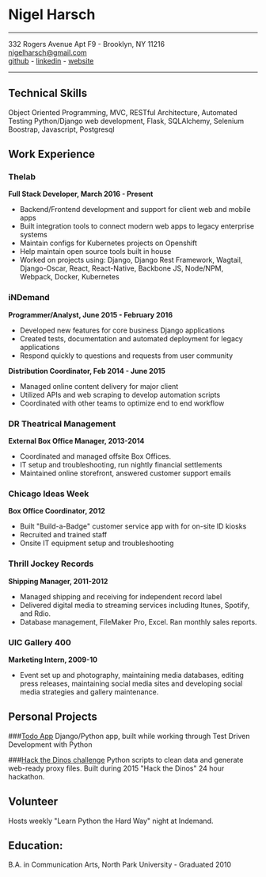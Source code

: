 # Nigel Harsch

---
332 Rogers Avenue Apt F9 - Brooklyn, NY 11216<br />
nigelharsch@gmail.com<br />
[github](http://github.com/nharsch) -
[linkedin](http://linkedin.com/in/nigelharsch) -
[website](http://nigelharsch.com)

---
## Technical Skills
Object Oriented Programming, MVC, RESTful Architecture,
Automated Testing Python/Django web development, Flask, SQLAlchemy, Selenium
Boostrap, Javascript, Postgresql

## Work Experience

### Thelab
**Full Stack Developer, March 2016 - Present**

* Backend/Frontend development and support for client web and mobile apps
* Built integration tools to connect modern web apps to legacy enterprise systems
* Maintain configs for Kubernetes projects on Openshift
* Help maintain open source tools built in house
* Worked on projects using: Django, Django Rest Framework, Wagtail, Django-Oscar,
React, React-Native, Backbone JS, Node/NPM, Webpack, Docker, Kubernetes

### iNDemand
**Programmer/Analyst, June 2015 - February 2016**

* Developed new features for core business Django applications
* Created tests, documentation and automated deployment for legacy applications
* Respond quickly to questions and requests from user community

**Distribution Coordinator, Feb 2014 - June 2015**

* Managed online content delivery for major client
* Utilized APIs and web scraping to develop automation scripts
* Coordinated with other teams to optimize end to end workflow

### DR Theatrical Management
**External Box Office Manager, 2013-2014**

* Coordinated and managed offsite Box Offices.
* IT setup and troubleshooting, run nightly financial settlements
* Maintained online storefront, answered customer support emails 

### Chicago Ideas Week
**Box Office Coordinator, 2012**

* Built "Build-a-Badge" customer service app with for on-site ID kiosks
* Recruited and trained staff
* Onsite IT equipment setup and troubleshooting

### Thrill Jockey Records
**Shipping Manager, 2011-2012**

* Managed shipping and receiving for independent record label
* Delivered digital media to streaming services including Itunes, Spotify, and Rdio.
* Database management, FileMaker Pro, Excel. Ran monthly sales reports.

### UIC Gallery 400
**Marketing Intern, 2009-10**

* Event set up and photography, maintaining media databases, editing press releases, maintaining social media sites and developing social media strategies and gallery maintenance.

## Personal Projects
###[Todo App](http://todo.nigelharsch.com)
Django/Python app, built while working through Test Driven Development with Python

###[Hack the Dinos challenge](https://github.com/HackTheDinos/pyard-bone-scripts)
Python scripts to clean data and generate web-ready proxy files. 
Built during 2015 "Hack the Dinos" 24 hour hackathon.

## Volunteer
Hosts weekly "Learn Python the Hard Way" night at Indemand.

## Education:
B.A. in Communication Arts, North Park University - Graduated 2010


